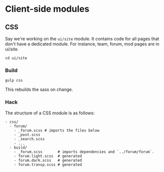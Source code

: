 # Client-side modules

## CSS

Say we're working on the `ui/site` module.
It contains code for all pages that don't have a dedicated module.
For instance, team, forum, mod pages are in ui/site.

`cd ui/site`

### Build

```
gulp css
```

This rebuilds the sass on change.

### Hack

The structure of a CSS module is as follows:

```
- css/
  - forum/
    - _forum.scss # imports the files below
    - _post.scss
    - _search.scss
    - ...
  - build/
    - _forum.scss       # imports dependencies and `../forum/forum`.
    - forum.light.scss  # generated
    - forum.dark.scss   # generated
    - forum.transp.scss # generated
```
